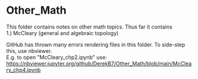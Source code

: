# Other_Math
This folder contains notes on other math topics.  Thus far it contains  
1.) McCleary (general and algebraic topology)

GitHub has thrown many errors rendering files in this folder.  To side-step this, use nbviewer.   
E.g. to open  "McCleary_chp2.ipynb" use:     
https://nbviewer.jupyter.org/github/DerekB7/Other_Math/blob/main/McCleary_chp4.ipynb
